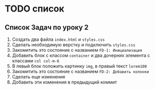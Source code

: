 # TODO список

## Список Задач по уроку 2

1. Создать два файла `index.html` и `styles.css`
2. Сделать необходимую верстку и подключить `styles.css`
3. Закомитить это состояние с названием ```FD-1: Инициализация```
4. Добавить блок с классом `container` и два дочерних элемента с классами `col col-m-6`
5. В левый блок положить картинку `img`, в правый текст `lorem100`
6. Закомитить это состояние с названием ```FD-2: Добавить колонки```
7. Сделать еще изменения
8. Добавить эти изменения в предыдущий коммит
